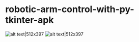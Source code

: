 # robotic-arm-control-with-py-tkinter-apk


![alt text|512x397](https://i.ibb.co/PhZG9RM/photo-2018-12-16-19-58-08.jpg)
![alt text|512x397](https://i.ibb.co/g6vbjYT/Screenshot-2018-12-16-19-57-06.png)

